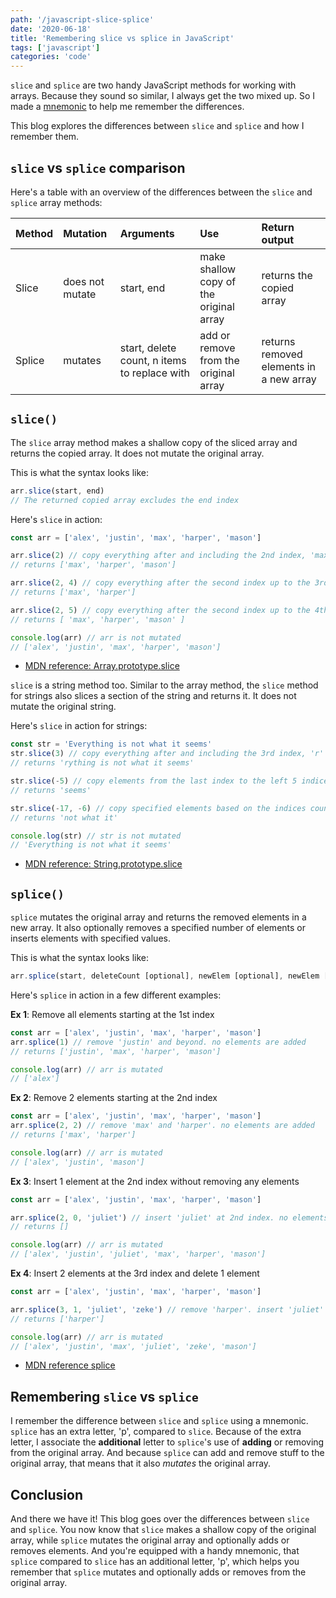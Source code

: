 ```yaml
---
path: '/javascript-slice-splice'
date: '2020-06-18'
title: 'Remembering slice vs splice in JavaScript'
tags: ['javascript']
categories: 'code'
---
```


`slice` and `splice` are two handy JavaScript methods for working with arrays.
Because they sound so similar, I always get the two mixed up. So I made a [mnemonic](https://en.wikipedia.org/wiki/Mnemonic) to help me remember the differences.

This blog explores the differences between `slice` and `splice` and how I remember them.

## `slice` vs `splice` comparison

Here's a table with an overview of the differences between the `slice` and `splice` array methods:

| Method | Mutation        | Arguments                                    | Use                                     | Return output                           |
| :----- | :-------------- | :------------------------------------------- | :-------------------------------------- | :-------------------------------------- |
| Slice  | does not mutate | start, end                                   | make shallow copy of the original array | returns the copied array                |
| Splice | mutates         | start, delete count, n items to replace with | add or remove from the original array   | returns removed elements in a new array |

## `slice()`

The `slice` array method makes a shallow copy of the sliced array and returns the copied array. It does not mutate the original array.

This is what the syntax looks like:

```js
arr.slice(start, end)
// The returned copied array excludes the end index
```

Here's `slice` in action:

```js
const arr = ['alex', 'justin', 'max', 'harper', 'mason']

arr.slice(2) // copy everything after and including the 2nd index, 'max'
// returns ['max', 'harper', 'mason']

arr.slice(2, 4) // copy everything after the second index up to the 3rd index
// returns ['max', 'harper']

arr.slice(2, 5) // copy everything after the second index up to the 4th index
// returns [ 'max', 'harper', 'mason' ]

console.log(arr) // arr is not mutated
// ['alex', 'justin', 'max', 'harper', 'mason']
```

- [MDN reference: Array.prototype.slice](https://developer.mozilla.org/en-US/docs/Web/JavaScript/Reference/Global_Objects/Array/slice)

`slice` is a string method too. Similar to the array method, the `slice` method for strings also slices a section of the string and returns it. It does not mutate the original string.

Here's `slice` in action for strings:

```js
const str = 'Everything is not what it seems'
str.slice(3) // copy everything after and including the 3rd index, 'r'
// returns 'rything is not what it seems'

str.slice(-5) // copy elements from the last index to the left 5 indices
// returns 'seems'

str.slice(-17, -6) // copy specified elements based on the indices counting from the end of the string
// returns 'not what it'

console.log(str) // str is not mutated
// 'Everything is not what it seems'
```

- [MDN reference: String.prototype.slice](https://developer.mozilla.org/en-US/docs/Web/JavaScript/Reference/Global_Objects/String/slice)

## `splice()`

`splice` mutates the original array and returns the removed elements in a new array. It also optionally removes a specified number of elements or inserts elements with specified values.

This is what the syntax looks like:

```js
arr.splice(start, deleteCount [optional], newElem [optional], newElem [optional], ...)
```

Here's `splice` in action in a few different examples:

**Ex 1**: Remove all elements starting at the 1st index

```js
const arr = ['alex', 'justin', 'max', 'harper', 'mason']
arr.splice(1) // remove 'justin' and beyond. no elements are added
// returns ['justin', 'max', 'harper', 'mason']

console.log(arr) // arr is mutated
// ['alex']
```

**Ex 2**: Remove 2 elements starting at the 2nd index

```js
const arr = ['alex', 'justin', 'max', 'harper', 'mason']
arr.splice(2, 2) // remove 'max' and 'harper'. no elements are added
// returns ['max', 'harper']

console.log(arr) // arr is mutated
// ['alex', 'justin', 'mason']
```

**Ex 3**: Insert 1 element at the 2nd index without removing any elements

```js
const arr = ['alex', 'justin', 'max', 'harper', 'mason']

arr.splice(2, 0, 'juliet') // insert 'juliet' at 2nd index. no elements are removed
// returns []

console.log(arr) // arr is mutated
// ['alex', 'justin', 'juliet', 'max', 'harper', 'mason']
```

**Ex 4**: Insert 2 elements at the 3rd index and delete 1 element

```js
const arr = ['alex', 'justin', 'max', 'harper', 'mason']

arr.splice(3, 1, 'juliet', 'zeke') // remove 'harper'. insert 'juliet' and 'zeke' at 3rd index
// returns ['harper']

console.log(arr) // arr is mutated
// ['alex', 'justin', 'max', 'juliet', 'zeke', 'mason']
```

- [MDN reference splice](https://developer.mozilla.org/en-US/docs/Web/JavaScript/Reference/Global_Objects/Array/splice)

## Remembering `slice` vs `splice`

I remember the difference between `slice` and `splice` using a mnemonic. `splice` has an extra letter, 'p', compared to `slice`. Because of the extra letter, I associate the **additional** letter to `splice`'s use of **adding** or removing from the original array. And because `splice` can add and remove stuff to the original array, that means that it also _mutates_ the original array.

## Conclusion

And there we have it! This blog goes over the differences between `slice` and `splice`. You now know that `slice` makes a shallow copy of the original array, while `splice` mutates the original array and optionally adds or removes elements. And you're equipped with a handy mnemonic, that `splice` compared to `slice` has an additional letter, 'p', which helps you remember that `splice` mutates and optionally adds or removes from the original array.
